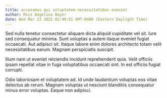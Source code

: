 ```yaml
---
title: accusamus qui voluptatem necessitatibus eveniet
author: Miss Angelina Boyer
date: Wed Mar 23 2022 02:40:51 GMT-0400 (Eastern Daylight Time)
---
```

Sed nulla tenetur consectetur aliquam dicta aliquid cupiditate vel sit. Iure sed consequatur minima. Sunt voluptas a autem itaque eveniet fugiat occaecati. Aut adipisci sit. Itaque labore enim dolores architecto totam velit necessitatibus earum. Magnam perspiciatis suscipit.

 Illum nam ut eveniet reiciendis incidunt reprehenderit quia. Velit officiis ipsam repellat vitae in fuga voluptatibus occaecati sint. In est officiis fugiat corrupti.

 Odio laboriosam et voluptatem ad. Id unde laudantium voluptas eos vitae delectus ab rerum. Magnam voluptas ut nesciunt blanditiis consequatur minus error voluptas. Eaque non adipisci.